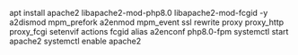 apt install apache2 libapache2-mod-php8.0 libapache2-mod-fcgid -y
a2dismod mpm_prefork
a2enmod mpm_event ssl rewrite proxy proxy_http proxy_fcgi setenvif actions fcgid alias
a2enconf php8.0-fpm
systemctl start apache2
systemctl enable apache2
